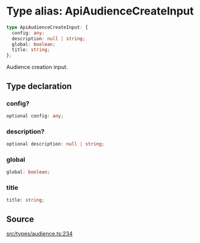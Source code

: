 # Type alias: ApiAudienceCreateInput

```ts
type ApiAudienceCreateInput: {
  config: any;
  description: null | string;
  global: boolean;
  title: string;
};
```

Audience creation input.

## Type declaration

### config?

```ts
optional config: any;
```

### description?

```ts
optional description: null | string;
```

### global

```ts
global: boolean;
```

### title

```ts
title: string;
```

## Source

[src/types/audience.ts:234](https://github.com/torque-labs/torque-ts-sdk/blob/4377d91cff1aa0b27936cb53a23174cb35cc6c04/src/types/audience.ts#L234)
